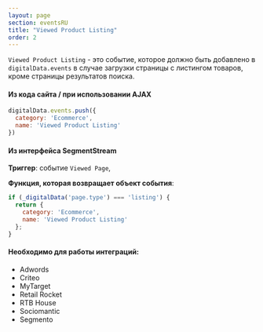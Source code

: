 ```yaml
---
layout: page
section: eventsRU
title: "Viewed Product Listing"
order: 2
---
```

`Viewed Product Listing` - это событие, которое должно быть добавлено в `digitalData.events` в случае загрузки страницы с листингом товаров, кроме страницы результатов поиска.

#### Из кода сайта / при использовании AJAX
```javascript
digitalData.events.push({
  category: 'Ecommerce',
  name: 'Viewed Product Listing'
})
```


#### Из интерфейса SegmentStream
**Триггер**: событие `Viewed Page`,

**Функция, которая возвращает объект события**:

```javascript
if (_digitalData('page.type') === 'listing') {
  return {
    category: 'Ecommerce',
    name: 'Viewed Product Listing'
  };
}
```

#### Необходимо для работы интеграций:
* Adwords
* Criteo
* MyTarget
* Retail Rocket
* RTB House
* Sociomantic
* Segmento
